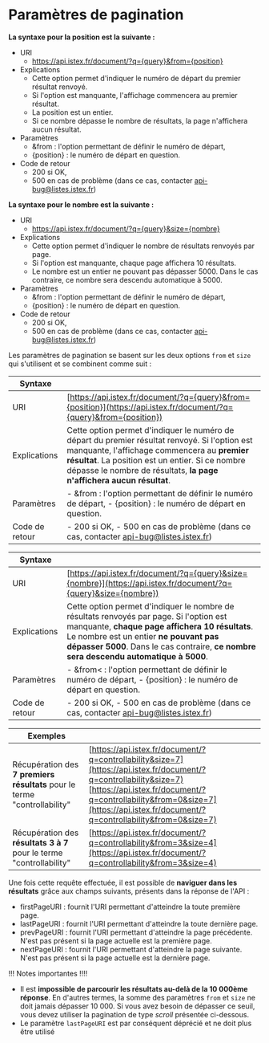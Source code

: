 # Paramètres de pagination


**La syntaxe  pour la position est la suivante :**	

- URI
    - https://api.istex.fr/document/?q={query}&from={position}
- Explications	
    - Cette option permet d'indiquer le numéro de départ du premier résultat renvoyé.
    - Si l'option est manquante, l'affichage commencera au premier résultat.
    - La position est un entier.
    - Si ce nombre dépasse le nombre de résultats, la page n'affichera aucun résultat.
- Paramètres
    - &from : l'option permettant de définir le numéro de départ,
    - {position} : le numéro de départ en question.
- Code de retour
    - 200 si OK, 
    - 500 en cas de problème (dans ce cas, contacter [api-bug@listes.istex.fr](mailto:api-bug@listes.istex.fr))


**La syntaxe pour le nombre est la suivante :**	

- URI
    - https://api.istex.fr/document/?q={query}&size={nombre}
- Explications
  - Cette option permet d'indiquer le nombre de résultats renvoyés par page.
  - Si l'option est manquante, chaque page affichera 10 résultats.
  - Le nombre est un entier ne pouvant pas dépasser 5000.
Dans le cas contraire, ce nombre sera descendu automatique à 5000. 
- Paramètres
  - &from : l'option permettant de définir le numéro de départ,
  - {position} : le numéro de départ en question.
- Code de retour
    - 200 si OK, 
    - 500 en cas de problème (dans ce cas, contacter [api-bug@listes.istex.fr](mailto:api-bug@listes.istex.fr))


Les paramètres de pagination se basent sur les deux options `from` et `size` qui s'utilisent et se combinent comme suit :

| Syntaxe |  |
| --- | --- |
| URI | [https://api.istex.fr/document/?q={query}&from={position}](https://api.istex.fr/document/?q={query}&from={position}) |
| Explications | Cette option permet d'indiquer le numéro de départ du premier résultat renvoyé. Si l'option est manquante, l'affichage commencera au **premier résultat**.  La position est un entier. Si ce nombre dépasse le nombre de résultats, **la page n'affichera aucun résultat**. |
| Paramètres | - &from : l'option permettant de définir le numéro de départ, - {position} : le numéro de départ en question. |
| Code de retour | - 200 si OK,   - 500 en cas de problème \(dans ce cas, contacter [api-bug@listes.istex.fr](mailto:api-bug@listes.istex.fr)\) |

| Syntaxe |  |
| --- | --- |
| URI | [https://api.istex.fr/document/?q={query}&size={nombre}](https://api.istex.fr/document/?q={query}&size={nombre}) |
| Explications | Cette option permet d'indiquer le nombre de résultats renvoyés par page. Si l'option est manquante, **chaque page affichera 10 résultats**.  Le nombre est un entier **ne pouvant pas dépasser 5000**. Dans le cas contraire, **ce nombre sera descendu automatique à 5000**. |
| Paramètres | - &from&lt; : l'option permettant de définir le numéro de départ, - {position} : le numéro de départ en question. |
| Code de retour | - 200 si OK,   - 500 en cas de problème \(dans ce cas, contacter [api-bug@listes.istex.fr](mailto:api-bug@listes.istex.fr)\) |

| Exemples |  |
| --- | --- |
| Récupération des **7 premiers résultats** pour le terme "controllability" | [https://api.istex.fr/document/?q=controllability&size=7](https://api.istex.fr/document/?q=controllability&size=7) [https://api.istex.fr/document/?q=controllability&from=0&size=7](https://api.istex.fr/document/?q=controllability&from=0&size=7) |
| Récupération des **résultats 3 à 7** pour le terme "controllability" | [https://api.istex.fr/document/?q=controllability&from=3&size=4](https://api.istex.fr/document/?q=controllability&from=3&size=4) |

Une fois cette requête effectuée, il est possible de **naviguer dans les résultats** grâce aux champs suivants, présents dans la réponse de l'API :

* firstPageURI : fournit l'URI permettant d'atteindre la toute première page.
* lastPageURI : fournit l'URI permettant d'atteindre la toute dernière page.
* prevPageURI : fournit l'URI permettant d'atteindre la page précédente. N'est pas présent si la page actuelle est la première page.
* nextPageURI : fournit l'URI permettant d'atteindre la page suivante. N'est pas présent si la page actuelle est la dernière page.

!!! Notes importantes !!!!

* Il est **impossible de parcourir les résultats au-delà de la 10 000ème réponse**. En d'autres termes, la somme des paramètres `from` et `size` ne doit jamais dépasser 10 000. Si vous avez besoin de dépasser ce seuil, vous devez utiliser la pagination de type _scroll_ présentée ci-dessous.
* Le paramètre `lastPageURI` est par conséquent déprécié et ne doit plus être utilisé

